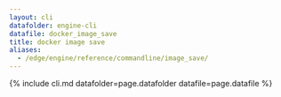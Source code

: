 ```yaml
---
layout: cli
datafolder: engine-cli
datafile: docker_image_save
title: docker image save
aliases:
  - /edge/engine/reference/commandline/image_save/
---
```

<!--
This page is automatically generated from Docker's source code. If you want to
suggest a change to the text that appears here, open a ticket or pull request
in the source repository on GitHub:

https://github.com/docker/cli
-->

{% include cli.md datafolder=page.datafolder datafile=page.datafile %}
